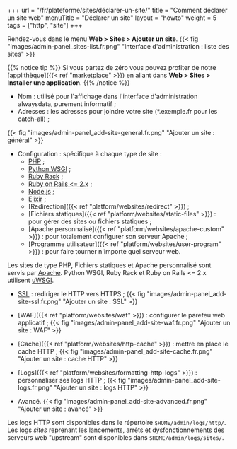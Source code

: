 +++
url = "/fr/plateforme/sites/déclarer-un-site/"
title = "Comment déclarer un site web"
menuTitle = "Déclarer un site"
layout = "howto"
weight = 5
tags = ["http", "site"]
+++

Rendez-vous dans le menu **Web > Sites > Ajouter un site**.
{{< fig "images/admin-panel_sites-list.fr.png" "Interface d'administration : liste des sites" >}}

{{% notice tip %}}
Si vous partez de zéro vous pouvez profiter de notre [applithèque]({{< ref "marketplace" >}}) en allant dans **Web > Sites > Installer une application**.
{{% /notice %}}

- Nom : utilisé pour l'affichage dans l'interface d'administration alwaysdata, purement informatif ;
- Adresses : les adresses pour joindre votre site (*.exemple.fr pour les catch-all) ;

{{< fig "images/admin-panel_add-site-general.fr.png" "Ajouter un site : général" >}}

- Configuration : spécifique à chaque type de site :
    - [PHP]() ;
    - [Python WSGI]() ;
    - [Ruby Rack]() ;
    - [Ruby on Rails <= 2.x]() ;
    - [Node.js]() ;
    - [Elixir]() ;
    - [Redirection]({{< ref "platform/websites/redirect" >}}) ;
    - [Fichiers statiques]({{< ref "platform/websites/static-files" >}}) : pour gérer des sites ou fichiers statiques ;
    - [Apache personnalisé]({{< ref "platform/websites/apache-custom" >}}) : pour totalement configurer son serveur Apache ;
    - [Programme utilisateur]({{< ref "platform/websites/user-program" >}}) : pour faire tourner n'importe quel serveur web.
    
Les sites de type PHP, Fichiers statiques et Apache personnalisé sont servis par [Apache](https://httpd.apache.org/). Python WSGI, Ruby Rack et Ruby on Rails <= 2.x utilisent [uWSGI](https://uwsgi-docs.readthedocs.io/en/latest/).

- [SSL]() : rediriger le HTTP vers HTTPS ;
{{< fig "images/admin-panel_add-site-ssl.fr.png" "Ajouter un site : SSL" >}}

- [WAF]({{< ref "platform/websites/waf" >}}) : configurer le parefeu web applicatif ;
{{< fig "images/admin-panel_add-site-waf.fr.png" "Ajouter un site : WAF" >}}

- [Cache]({{< ref "platform/websites/http-cache" >}}) : mettre en place le cache HTTP ;
{{< fig "images/admin-panel_add-site-cache.fr.png" "Ajouter un site : cache HTTP" >}}

- [Logs]({{< ref "platform/websites/formatting-http-logs" >}}) : personnaliser ses logs HTTP ;
{{< fig "images/admin-panel_add-site-logs.fr.png" "Ajouter un site : logs HTTP" >}}

- Avancé.
{{< fig "images/admin-panel_add-site-advanced.fr.png" "Ajouter un site : avancé" >}}

Les logs HTTP sont disponibles dans le répertoire `$HOME/admin/logs/http/`. Les logs _sites_ reprenant les lancements, arrêts et dysfonctionnements des serveurs web "upstream" sont disponibles dans `$HOME/admin/logs/sites/`.
